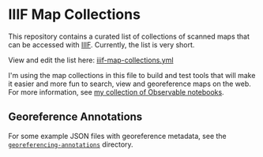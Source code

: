 # IIIF Map Collections

This repository contains a curated list of collections of scanned maps that can be accessed with [IIIF](https://iiif.io/). Currently, the list is very short.

View and edit the list here: [iiif-map-collections.yml](iiif-map-collections.yml)

I'm using the map collections in this file to build and test tools that will make it easier and more fun to search, view and georeference maps on the web. For more information, see [my collection of Observable notebooks](https://observablehq.com/@bertspaan/iiif-and-maps-an-introduction?collection=@bertspaan/iiif-maps).

## Georeference Annotations

For some example JSON files with georeference metadata, see the [`georeferencing-annotations`](georeferencing-annotations) directory.
